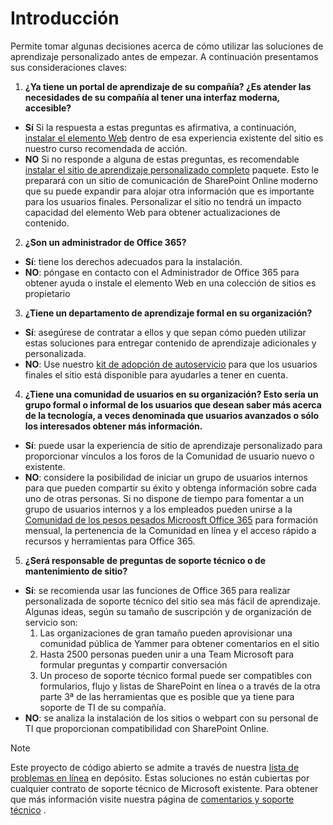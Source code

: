 # <a name="get-started"></a>Introducción

Permite tomar algunas decisiones acerca de cómo utilizar las soluciones de aprendizaje personalizado antes de empezar.  A continuación presentamos sus consideraciones claves:

1. **¿Ya tiene un portal de aprendizaje de su compañía?  ¿Es atender las necesidades de su compañía al tener una interfaz moderna, accesible?**

- **Sí** Si la respuesta a estas preguntas es afirmativa, a continuación, [instalar el elemento Web](installwebpart.md) dentro de esa experiencia existente del sitio es nuestro curso recomendada de acción.
- **NO** Si no responde a alguna de estas preguntas, es recomendable [instalar el sitio de aprendizaje personalizado completo](installsitepackage.md) paquete.  Esto le preparará con un sitio de comunicación de SharePoint Online moderno que su puede expandir para alojar otra información que es importante para los usuarios finales.  Personalizar el sitio no tendrá un impacto capacidad del elemento Web para obtener actualizaciones de contenido. 

2. **¿Son un administrador de Office 365?**

- **Sí**: tiene los derechos adecuados para la instalación.
- **NO**: póngase en contacto con el Administrador de Office 365 para obtener ayuda o instale el elemento Web en una colección de sitios es propietario

3. **¿Tiene un departamento de aprendizaje formal en su organización?**

- **Sí**: asegúrese de contratar a ellos y que sepan cómo pueden utilizar estas soluciones para entregar contenido de aprendizaje adicionales y personalizada.
- **NO**: Use nuestro [kit de adopción de autoservicio](driveadoption.md) para que los usuarios finales el sitio está disponible para ayudarles a tener en cuenta.

4. **¿Tiene una comunidad de usuarios en su organización?  Esto sería un grupo formal o informal de los usuarios que desean saber más acerca de la tecnología, a veces denominada que usuarios avanzados o sólo los interesados obtener más información.**

- **Sí**: puede usar la experiencia de sitio de aprendizaje personalizado para proporcionar vínculos a los foros de la Comunidad de usuario nuevo o existente.
- **NO**: considere la posibilidad de iniciar un grupo de usuarios internos para que pueden compartir su éxito y obtenga información sobre cada uno de otras personas.  Si no dispone de tiempo para fomentar a un grupo de usuarios internos y a los empleados pueden unirse a la [Comunidad de los pesos pesados Microosft Office 365](https://aka.ms/O365Champions) para formación mensual, la pertenencia de la Comunidad en línea y el acceso rápido a recursos y herramientas para Office 365.

5.  **¿Será responsable de preguntas de soporte técnico o de mantenimiento de sitio?**

- **Sí**: se recomienda usar las funciones de Office 365 para realizar personalizada de soporte técnico del sitio sea más fácil de aprendizaje.  Algunas ideas, según su tamaño de suscripción y de organización de servicio son:
    1. Las organizaciones de gran tamaño pueden aprovisionar una comunidad pública de Yammer para obtener comentarios en el sitio
    2. Hasta 2500 personas pueden unir a una Team Microsoft para formular preguntas y compartir conversación
    3. Un proceso de soporte técnico formal puede ser compatibles con formularios, flujo y listas de SharePoint en línea o a través de la otra parte 3ª de las herramientas que es posible que ya tiene para soporte de TI de su compañía. 
- **NO**: se analiza la instalación de los sitios o webpart con su personal de TI que proporcionan compatibilidad con SharePoint Online.  

> [!NOTE]
> Este proyecto de código abierto se admite a través de nuestra [lista de problemas en línea](https://github.com/MicrosoftDocs/OfficeDocs-CustomLearning-pr/issues) en depósito. Estas soluciones no están cubiertas por cualquier contrato de soporte técnico de Microsoft existente.  Para obtener que más información visite nuestra página de [comentarios y soporte técnico](feedback.md) .
